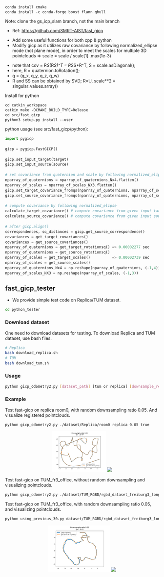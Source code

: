 ```
conda install cmake
conda install -c conda-forge boost flann qhull
```

Note: clone the gs_icp_slam branch, not the main branch

* Ref: https://github.com/SMRT-AIST/fast_gicp

- Add some useful functions for both cpp & python
- Modify gicp as it utilizes raw covariance by following normalized_ellipse mode (not plane mode), in order to meet the scales for multiple 3D pointclouds
=> scale = scale / scale[1] .max(1e-3)
  
* note that cov = R*S*(R*S)^T = R*SS*R^T,   S = scale.asDiagonal();
* here, R = quaternion.toRotation();
* q = (q_x, q_y, q_z, q_w)
* R and SS can be obtained by SVD; R=U, scale**2 = singular_values.array()

Install for python
```shell
cd catkin_workspace
catkin_make -DCMAKE_BUILD_TYPE=Release
cd src/fast_gicp
python3 setup.py install --user
```

python usage (see src/fast_gicp/python):

```python
import pygicp

gicp = pygicp.FastGICP()

gicp.set_input_target(target)
gicp.set_input_source(source)

# set covariance from quaternion and scale by following normalized_elipse
nparray_of_quaternions = nparray_of_quaternions_Nx4.flatten()
nparray_of_scales = nparray_of_scales_NX3.flatten()
gicp.set_target_covariance_fromqs(nparray_of_quaternions, nparray_of_scales) => 0.002180 sec
gicp.set_source_covariance_fromqs(nparray_of_quaternions, nparray_of_scales)

# compute covariance by following normalized_elipse
calculate_target_covariance() # compute covariance from given input target pointcloud
calculate_source_covariance() # compute covariance from given input source pointcloud

# after gicp.align()
correspondences, sq_distances = gicp.get_source_correspondence()
covariances = get_target_covariances()
covariances = get_source_covariances()
nparray_of_quaternions = get_target_rotationsq() => 0.00002277 sec
nparray_of_quaternions = get_source_rotationsq() 
nparray_of_scales = get_target_scales()          => 0.00002739 sec
nparray_of_scales = get_source_scales()
nparray_of_quaternions_Nx4 = np.reshape(nparray_of_quaternions, (-1,4))
nparray_of_scales_NX3 = np.reshape(nparray_of_scales, (-1,3))

```
## fast_gicp_tester
- We provide simple test code on Replica/TUM dataset.
```bash
cd python_tester
```

### Download dataset
One need to download datasets for testing. To download Replica and TUM dataset, use bash files.
```bash
# Replica
bash download_replica.sh
# TUM
bash download_tum.sh
```

### Usage

```bash
python gicp_odometry2.py [dataset_path] [tum or replica] [downsample_resolution] [visualize?]
```

### Example
Test fast-gicp on replica room0, with random downsampling ratio 0.05. And visualize registered pointclouds.

```bash
python gicp_odometry2.py ./dataset/Replica/room0 replica 0.05 true
```
<p align="center">
  <img width="35%" src="https://github.com/Lab-of-AI-and-Robotics/fast_gicp/blob/main/data/replica_0.05_traj.png"/>
  <img width="40%" src="https://github.com/Lab-of-AI-and-Robotics/fast_gicp/blob/main/data/replica_0.05_pointcloud.gif"/>
</p>




Test fast-gicp on TUM_fr3_office, without random downsampling and visualizing pointclouds.
```bash
python gicp_odometry2.py ./dataset/TUM_RGBD/rgbd_dataset_freiburg3_long_office_household tum false false
```

Test fast-gicp on TUM_fr3_office, with random downsampling ratio 0.05, and visualizing pointclouds. 
```bash
python using_previous_30.py dataset/TUM_RGBD/rgbd_dataset_freiburg3_long_office_household tum 0.05 true
```

<p align="center">
  <img width="40%" src="https://github.com/Lab-of-AI-and-Robotics/fast_gicp/blob/main/data/tum_30_elipse.png"/>
  <img width="40%" src="https://github.com/Lab-of-AI-and-Robotics/fast_gicp/blob/main/data/tum_30_elipse.gif"/>
</p>






